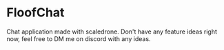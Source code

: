# FloofChat
Chat application made with scaledrone.
Don't have any feature ideas right now, feel free to DM me on discord with any ideas.

